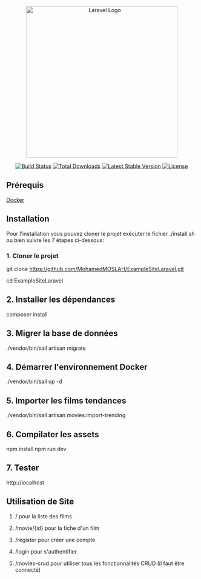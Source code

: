 <p align="center"><a href="https://laravel.com" target="_blank"><img src="https://raw.githubusercontent.com/laravel/art/master/logo-lockup/5%20SVG/2%20CMYK/1%20Full%20Color/laravel-logolockup-cmyk-red.svg" width="400" alt="Laravel Logo"></a></p>

<p align="center">
<a href="https://github.com/laravel/framework/actions"><img src="https://github.com/laravel/framework/workflows/tests/badge.svg" alt="Build Status"></a>
<a href="https://packagist.org/packages/laravel/framework"><img src="https://img.shields.io/packagist/dt/laravel/framework" alt="Total Downloads"></a>
<a href="https://packagist.org/packages/laravel/framework"><img src="https://img.shields.io/packagist/v/laravel/framework" alt="Latest Stable Version"></a>
<a href="https://packagist.org/packages/laravel/framework"><img src="https://img.shields.io/packagist/l/laravel/framework" alt="License"></a>
</p>

## Prérequis

[Docker](https://www.docker.com/get-started)

## Installation

Pour l'installation vous pouvez cloner le projet exécuter le fichier ./install.sh ou bien suivre les 7 étapes ci-dessous:

### 1. Cloner le projet

git clone https://github.com/MohamedMOSLAH/ExampleSiteLaravel.git

cd ExampleSiteLaravel

## 2. Installer les dépendances

composer install

## 3. Migrer la base de données

./vendor/bin/sail artisan migrate

## 4. Démarrer l'environnement Docker

./vendor/bin/sail up -d

## 5. Importer les films tendances

./vendor/bin/sail artisan movies:import-trending

## 6. Compilater les assets

npm install
npm run dev

## 7. Tester

http://localhost

## Utilisation de Site

1.  / pour la liste des films

2.  /movie/{id} pour la fiche d'un film

3.  /register pour créer une compte

4.  /login pour s'authentifier

5.  /movies-crud pour utiliser tous les fonctionnalités CRUD (il faut être connecté)
